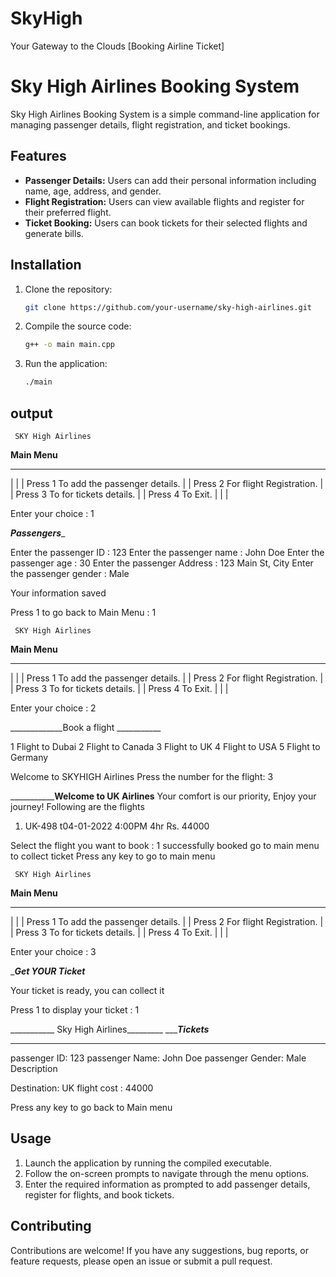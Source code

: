 # SkyHigh
Your Gateway to the Clouds [Booking Airline Ticket]


# Sky High Airlines Booking System

Sky High Airlines Booking System is a simple command-line application for managing passenger details, flight registration, and ticket bookings.

## Features

- **Passenger Details:** Users can add their personal information including name, age, address, and gender.
- **Flight Registration:** Users can view available flights and register for their preferred flight.
- **Ticket Booking:** Users can book tickets for their selected flights and generate bills.

## Installation

1. Clone the repository:

   ```bash
   git clone https://github.com/your-username/sky-high-airlines.git
   ```

2. Compile the source code:

   ```bash
   g++ -o main main.cpp
   ```

3. Run the application:

   ```bash
   ./main
   ```
## output
     SKY High Airlines  

______________Main Menu______________
________________________________________
|                                     |
|  Press 1 To add the passenger details.                   |
|  Press 2 For flight Registration.                        |
|  Press 3 To for tickets details.                          |
|  Press 4 To Exit.                                        |
|                                     |

Enter your choice :  1

_______________Passengers________________

Enter the passenger ID : 123
Enter the passenger name : John Doe
Enter the passenger age : 30
Enter the passenger Address : 123 Main St, City
Enter the passenger gender : Male

Your information saved 

Press 1 to go back to Main Menu : 1

     SKY High Airlines  

______________Main Menu______________
________________________________________
|                                     |
|  Press 1 To add the passenger details.                   |
|  Press 2 For flight Registration.                        |
|  Press 3 To for tickets details.                          |
|  Press 4 To Exit.                                        |
|                                     |

Enter your choice :  2

_____________Book a flight ___________

1 Flight to Dubai
2 Flight to Canada
3 Flight to UK
4 Flight to USA
5 Flight to Germany

Welcome to  SKYHIGH Airlines
Press the number for the flight: 3

_____________________Welcome to UK Airlines__________
Your comfort is our priority, Enjoy your journey!
Following are the flights

1. UK-498
t04-01-2022 4:00PM 4hr Rs. 44000

Select the flight you want to book : 1
successfully booked
go to main menu to collect ticket
Press any key to go to main menu

     SKY High Airlines  

______________Main Menu______________
________________________________________
|                                     |
|  Press 1 To add the passenger details.                   |
|  Press 2 For flight Registration.                        |
|  Press 3 To for tickets details.                          |
|  Press 4 To Exit.                                        |
|                                     |

Enter your choice :  3

__________Get YOUR Ticket_________

Your ticket is ready, you can collect it 

Press 1 to display your ticket : 1

___________ Sky High Airlines_________
____________Tickets_________
_____________________________
passenger ID: 123
passenger Name: John Doe
passenger Gender: Male
Description

Destination: UK
flight cost : 44000

Press any key to go back to Main menu


## Usage

1. Launch the application by running the compiled executable.
2. Follow the on-screen prompts to navigate through the menu options.
3. Enter the required information as prompted to add passenger details, register for flights, and book tickets.

## Contributing

Contributions are welcome! If you have any suggestions, bug reports, or feature requests, please open an issue or submit a pull request.

